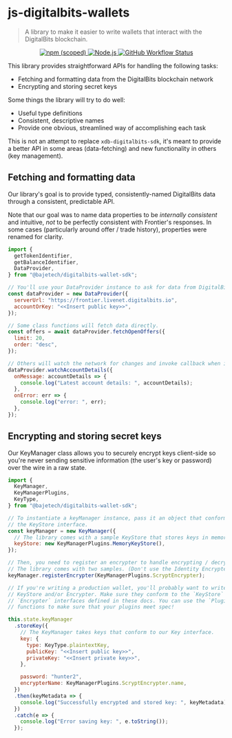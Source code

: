 # js-digitalbits-wallets

> A library to make it easier to write wallets that interact with the DigitalBits blockchain.

<p align="center">
  <a href="https://www.npmjs.com/package/@bajetech/js-digitalbits-wallets">
    <img alt="npm (scoped)" src="https://img.shields.io/npm/v/@bajetech/js-digitalbits-wallets?style=for-the-badge">
  </a>
  <a href="https://nodejs.org">
    <img alt="Node.js" src="https://img.shields.io/badge/node->=14-yellowgreen?style=for-the-badge&labelColor=000000">
  </a>
  <a href="https://github.com/bajetech/js-digitalbits-wallets/actions/workflows/pipeline.yml">
    <img alt="GitHub Workflow Status" src="https://img.shields.io/github/workflow/status/bajetech/js-digitalbits-wallets/js-digitalbits-wallets%20CI?label=GitHub%20Actions&logo=github&style=for-the-badge">
  </a>
</p>

This library provides straightforward APIs for handling the following tasks:

- Fetching and formatting data from the DigitalBits blockchain network
- Encrypting and storing secret keys

Some things the library will try to do well:

- Useful type definitions
- Consistent, descriptive names
- Provide one obvious, streamlined way of accomplishing each task

This is not an attempt to replace `xdb-digitalbits-sdk`, it's meant to provide a better
API in some areas (data-fetching) and new functionality in others
(key management).

## Fetching and formatting data

Our library's goal is to provide typed, consistently-named DigitalBits data through
a consistent, predictable API.

Note that our goal was to name data properties to be _internally consistent_ and
intuitive, _not_ to be perfectly consistent with Frontier's responses. In some
cases (particularly around offer / trade history), properties were renamed for
clarity.

```js
import {
  getTokenIdentifier,
  getBalanceIdentifier,
  DataProvider,
} from "@bajetech/digitalbits-wallet-sdk";

// You'll use your DataProvider instance to ask for data from DigitalBits.
const dataProvider = new DataProvider({
  serverUrl: "https://frontier.livenet.digitalbits.io",
  accountOrKey: "<<Insert public key>>",
});

// Some class functions will fetch data directly.
const offers = await dataProvider.fetchOpenOffers({
  limit: 20,
  order: "desc",
});

// Others will watch the network for changes and invoke callback when it happens.
dataProvider.watchAccountDetails({
  onMessage: accountDetails => {
    console.log("Latest account details: ", accountDetails);
  },
  onError: err => {
    console.log("error: ", err);
  },
});
```

## Encrypting and storing secret keys

Our KeyManager class allows you to securely encrypt keys client-side so you're
never sending sensitive information (the user's key or password) over the wire
in a raw state.

```js
import {
  KeyManager,
  KeyManagerPlugins,
  KeyType,
} from "@bajetech/digitalbits-wallet-sdk";

// To instantiate a keyManager instance, pass it an object that conforms to
// the KeyStore interface.
const keyManager = new KeyManager({
  // The library comes with a sample KeyStore that stores keys in memory.
  keyStore: new KeyManagerPlugins.MemoryKeyStore(),
});

// Then, you need to register an encrypter to handle encrypting / decrypting keys.
// The library comes with two samples. (Don't use the Identity Encrypter in prod!)
keyManager.registerEncrypter(KeyManagerPlugins.ScryptEncrypter);

// If you're writing a production wallet, you'll probably want to write your own
// KeyStore and/or Encrypter. Make sure they conform to the `KeyStore` and
// `Encrypter` interfaces defined in these docs. You can use the `PluginTesting`
// functions to make sure that your plugins meet spec!

this.state.keyManager
  .storeKey({
    // The KeyManager takes keys that conform to our Key interface.
    key: {
      type: KeyType.plaintextKey,
      publicKey: "<<Insert public key>>",
      privateKey: "<<Insert private key>>",
    },

    password: "hunter2",
    encrypterName: KeyManagerPlugins.ScryptEncrypter.name,
  })
  .then(keyMetadata => {
    console.log("Successfully encrypted and stored key: ", keyMetadata);
  })
  .catch(e => {
    console.log("Error saving key: ", e.toString());
  });
```
